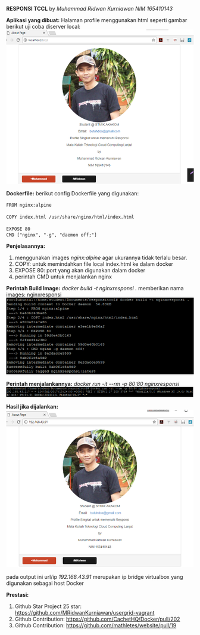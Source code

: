 **RESPONSI TCCL**
by *Muhammad Ridwan Kurniawan NIM 165410143*

**Aplikasi yang dibuat:** Halaman profile menggunakan html seperti gambar berikut uji coba diserver local:
![Local Preview](image/localpreview.png)

**Dockerfile:**
berikut config Dockerfile yang digunakan:

    FROM nginx:alpine
    
    COPY index.html /usr/share/nginx/html/index.html
    
    EXPOSE 80
    CMD ["nginx", "-g", "daemon off;"]

**Penjelasannya:** 

 1. menggunakan images *nginx:alpine* agar ukurannya tidak terlalu besar.
 2. COPY: untuk memindahkan file local index.html ke dalam docker
 3. EXPOSE 80: port yang akan digunakan dalam docker
 4. perintah CMD untuk menjalankan nginx 

**Perintah Build Image:**   *docker build -t nginxresponsi .*
memberikan nama images: nginxresponsi
![How to Build Images](image/buildnginx.png)


**Perintah menjalankannya:** *docker run -it --rm -p 80:80 nginxresponsi*
![How to Run Images](image/runnginx.png)

**Hasil jika dijalankan:**
![Output Docker](image/outputnginx.png)

pada output ini url/ip *192.168.43.91* merupakan ip bridge virtualbox yang digunakan sebagai host Docker

**Prestasi:**
 1. Github Star Project 25 star: https://github.com/MRidwanKurniawan/usergrid-vagrant
 2. Github Contribution: https://github.com/CachetHQ/Docker/pull/202
 3. Github Contribution: https://github.com/mathletes/website/pull/19
